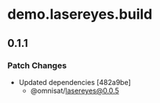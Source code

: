 # demo.lasereyes.build

## 0.1.1

### Patch Changes

- Updated dependencies [482a9be]
  - @omnisat/lasereyes@0.0.5
